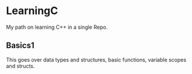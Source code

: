 # LearningC
My path on learning C++ in a single Repo.

## Basics1
This goes over data types and structures, basic functions, variable scopes and structs.



